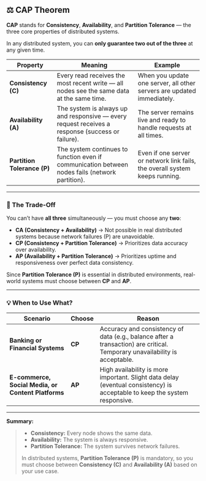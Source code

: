## ⚖️ CAP Theorem

**CAP** stands for **Consistency**, **Availability**, and **Partition Tolerance** — the three core properties of distributed systems.  

In any distributed system, you can **only guarantee two out of the three** at any given time.  

| Property | Meaning | Example |
|-----------|----------|----------|
| **Consistency (C)** | Every read receives the most recent write — all nodes see the same data at the same time. | When you update one server, all other servers are updated immediately. |
| **Availability (A)** | The system is always up and responsive — every request receives a response (success or failure). | The server remains live and ready to handle requests at all times. |
| **Partition Tolerance (P)** | The system continues to function even if communication between nodes fails (network partition). | Even if one server or network link fails, the overall system keeps running. |

---

### 🔹 The Trade-Off

You can’t have **all three** simultaneously — you must choose any **two**:

- **CA (Consistency + Availability)** → Not possible in real distributed systems because network failures (P) are unavoidable.  
- **CP (Consistency + Partition Tolerance)** → Prioritizes data accuracy over availability.  
- **AP (Availability + Partition Tolerance)** → Prioritizes uptime and responsiveness over perfect data consistency.  

Since **Partition Tolerance (P)** is essential in distributed environments, real-world systems must choose between **CP** and **AP**.

---

### 💡 When to Use What?

| Scenario | Choose | Reason |
|-----------|---------|--------|
| **Banking or Financial Systems** | **CP** | Accuracy and consistency of data (e.g., balance after a transaction) are critical. Temporary unavailability is acceptable. |
| **E-commerce, Social Media, or Content Platforms** | **AP** | High availability is more important. Slight data delay (eventual consistency) is acceptable to keep the system responsive. |

---

**Summary:**  
> - **Consistency:** Every node shows the same data.  
> - **Availability:** The system is always responsive.  
> - **Partition Tolerance:** The system survives network failures.  
>  
> In distributed systems, **Partition Tolerance (P)** is mandatory, so you must choose between **Consistency (C)** and **Availability (A)** based on your use case.
